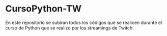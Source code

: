 # CursoPython-TW
En este repositorio se subiran todos los códigos que se realicen durante el curso de Python que se realizo por los streamings de Twitch.
